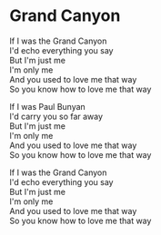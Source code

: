 # Grand Canyon  

If I was the Grand Canyon  
I'd echo everything you say  
But I'm just me  
I'm only me  
And you used to love me that way  
So you know how to love me that way  

If I was Paul Bunyan  
I'd carry you so far away  
But I'm just me  
I'm only me  
And you used to love me that way  
So you know how to love me that way  

If I was the Grand Canyon  
I'd echo everything you say  
But I'm just me  
I'm only me  
And you used to love me that way  
So you know how to love me that way  
